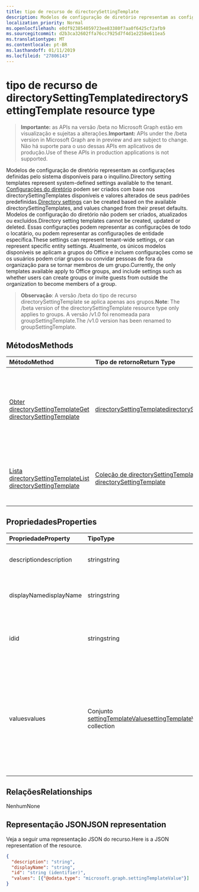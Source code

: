 ```yaml
---
title: tipo de recurso de directorySettingTemplate
description: Modelos de configuração de diretório representam as configurações definidas pelo sistema disponíveis para o inquilino. Configurações do diretório podem ser criadas com base nos directorySettingTemplates disponíveis e valores alterados de seus padrões predefinidas. Modelos de configuração do diretório não podem ser criados, atualizados ou excluídos. Essas configurações podem representar as configurações de todo o locatário, ou podem representar as configurações de entidade específica.  Atualmente, os únicos modelos disponíveis se aplicam a grupos do Office e incluem configurações como se os usuários podem criar grupos ou convidar pessoas de fora da organização para se tornar membros de um grupo.
localization_priority: Normal
ms.openlocfilehash: e0df923854059723ee83380f7aa0f6425cf2afb9
ms.sourcegitcommit: d2b3ca32602ffa76cc7925d7f4d1e2258e611ea5
ms.translationtype: MT
ms.contentlocale: pt-BR
ms.lasthandoff: 01/11/2019
ms.locfileid: "27806143"
---
```

# <a name="directorysettingtemplate-resource-type"></a><span data-ttu-id="f21e3-107">tipo de recurso de directorySettingTemplate</span><span class="sxs-lookup"><span data-stu-id="f21e3-107">directorySettingTemplate resource type</span></span>

> <span data-ttu-id="f21e3-108">**Importante:** as APIs na versão /beta no Microsoft Graph estão em visualização e sujeitas a alterações.</span><span class="sxs-lookup"><span data-stu-id="f21e3-108">**Important:** APIs under the /beta version in Microsoft Graph are in preview and are subject to change.</span></span> <span data-ttu-id="f21e3-109">Não há suporte para o uso dessas APIs em aplicativos de produção.</span><span class="sxs-lookup"><span data-stu-id="f21e3-109">Use of these APIs in production applications is not supported.</span></span>

<span data-ttu-id="f21e3-110">Modelos de configuração de diretório representam as configurações definidas pelo sistema disponíveis para o inquilino.</span><span class="sxs-lookup"><span data-stu-id="f21e3-110">Directory setting templates represent system-defined settings available to the tenant.</span></span> <span data-ttu-id="f21e3-111">[Configurações do diretório](directorysetting.md) podem ser criados com base nos directorySettingTemplates disponíveis e valores alterados de seus padrões predefinidas.</span><span class="sxs-lookup"><span data-stu-id="f21e3-111">[Directory settings](directorysetting.md) can be created based on the available directorySettingTemplates, and values changed from their preset defaults.</span></span> <span data-ttu-id="f21e3-112">Modelos de configuração do diretório não podem ser criados, atualizados ou excluídos.</span><span class="sxs-lookup"><span data-stu-id="f21e3-112">Directory setting templates cannot be created, updated or deleted.</span></span> <span data-ttu-id="f21e3-113">Essas configurações podem representar as configurações de todo o locatário, ou podem representar as configurações de entidade específica.</span><span class="sxs-lookup"><span data-stu-id="f21e3-113">These settings can represent tenant-wide settings, or can represent specific entity settings.</span></span>  <span data-ttu-id="f21e3-114">Atualmente, os únicos modelos disponíveis se aplicam a grupos do Office e incluem configurações como se os usuários podem criar grupos ou convidar pessoas de fora da organização para se tornar membros de um grupo.</span><span class="sxs-lookup"><span data-stu-id="f21e3-114">Currently, the only templates available apply to Office groups, and include settings such as whether users can create groups or invite guests from outside the organization to become members of a group.</span></span>

> <span data-ttu-id="f21e3-115">**Observação**: A versão /beta do tipo de recurso directorySettingTemplate se aplica apenas aos grupos.</span><span class="sxs-lookup"><span data-stu-id="f21e3-115">**Note**: The /beta version of the directorySettingTemplate resource type only applies to groups.</span></span> <span data-ttu-id="f21e3-116">A versão /v1.0 foi renomeada para groupSettingTemplate.</span><span class="sxs-lookup"><span data-stu-id="f21e3-116">The /v1.0 version has been renamed to groupSettingTemplate.</span></span>

## <a name="methods"></a><span data-ttu-id="f21e3-117">Métodos</span><span class="sxs-lookup"><span data-stu-id="f21e3-117">Methods</span></span>

| <span data-ttu-id="f21e3-118">Método</span><span class="sxs-lookup"><span data-stu-id="f21e3-118">Method</span></span>           | <span data-ttu-id="f21e3-119">Tipo de retorno</span><span class="sxs-lookup"><span data-stu-id="f21e3-119">Return Type</span></span>    |<span data-ttu-id="f21e3-120">Descrição</span><span class="sxs-lookup"><span data-stu-id="f21e3-120">Description</span></span>|
|:---------------|:--------|:----------|
|[<span data-ttu-id="f21e3-121">Obter directorySettingTemplate</span><span class="sxs-lookup"><span data-stu-id="f21e3-121">Get directorySettingTemplate</span></span>](../api/directorysettingtemplate-get.md) | [<span data-ttu-id="f21e3-122">directorySettingTemplate</span><span class="sxs-lookup"><span data-stu-id="f21e3-122">directorySettingTemplate</span></span>](directorysettingtemplate.md) |<span data-ttu-id="f21e3-123">Leia as propriedades específicas de um dos objetos directorySettingTemplate definidas pelo sistema.</span><span class="sxs-lookup"><span data-stu-id="f21e3-123">Read the specific properties of one of the system defined directorySettingTemplate objects.</span></span>|
|[<span data-ttu-id="f21e3-124">Lista directorySettingTemplate</span><span class="sxs-lookup"><span data-stu-id="f21e3-124">List directorySettingTemplate</span></span>](../api/directorysettingtemplate-list.md) | [<span data-ttu-id="f21e3-125">Coleção de directorySettingTemplate</span><span class="sxs-lookup"><span data-stu-id="f21e3-125">Collection of directorySettingTemplate</span></span>](directorysettingtemplate.md) |<span data-ttu-id="f21e3-126">Liste todos os objetos directorySettingTemplate definidas pelo sistema.</span><span class="sxs-lookup"><span data-stu-id="f21e3-126">List all of the system defined directorySettingTemplate objects.</span></span>|

## <a name="properties"></a><span data-ttu-id="f21e3-127">Propriedades</span><span class="sxs-lookup"><span data-stu-id="f21e3-127">Properties</span></span>
| <span data-ttu-id="f21e3-128">Propriedade</span><span class="sxs-lookup"><span data-stu-id="f21e3-128">Property</span></span>     | <span data-ttu-id="f21e3-129">Tipo</span><span class="sxs-lookup"><span data-stu-id="f21e3-129">Type</span></span>   |<span data-ttu-id="f21e3-130">Descrição</span><span class="sxs-lookup"><span data-stu-id="f21e3-130">Description</span></span>|
|:---------------|:--------|:----------|
|<span data-ttu-id="f21e3-131">description</span><span class="sxs-lookup"><span data-stu-id="f21e3-131">description</span></span>|<span data-ttu-id="f21e3-132">string</span><span class="sxs-lookup"><span data-stu-id="f21e3-132">string</span></span>|<span data-ttu-id="f21e3-133">Descrição do modelo.</span><span class="sxs-lookup"><span data-stu-id="f21e3-133">Description of the template.</span></span> <span data-ttu-id="f21e3-134">Somente leitura.</span><span class="sxs-lookup"><span data-stu-id="f21e3-134">Read-only.</span></span>|
|<span data-ttu-id="f21e3-135">displayName</span><span class="sxs-lookup"><span data-stu-id="f21e3-135">displayName</span></span>|<span data-ttu-id="f21e3-136">string</span><span class="sxs-lookup"><span data-stu-id="f21e3-136">string</span></span>|<span data-ttu-id="f21e3-137">Nome para exibição do modelo</span><span class="sxs-lookup"><span data-stu-id="f21e3-137">Display name of the template.</span></span> <span data-ttu-id="f21e3-138">Somente leitura.</span><span class="sxs-lookup"><span data-stu-id="f21e3-138">Read-only.</span></span> |
|<span data-ttu-id="f21e3-139">id</span><span class="sxs-lookup"><span data-stu-id="f21e3-139">id</span></span>|<span data-ttu-id="f21e3-140">string</span><span class="sxs-lookup"><span data-stu-id="f21e3-140">string</span></span>| <span data-ttu-id="f21e3-p107">O identificador exclusivo do modelo. Somente leitura.</span><span class="sxs-lookup"><span data-stu-id="f21e3-p107">Unique identifier for the template. Read-only.</span></span>|
|<span data-ttu-id="f21e3-143">values</span><span class="sxs-lookup"><span data-stu-id="f21e3-143">values</span></span>|<span data-ttu-id="f21e3-144">Conjunto [settingTemplateValue](settingtemplatevalue.md)</span><span class="sxs-lookup"><span data-stu-id="f21e3-144">[settingTemplateValue](settingtemplatevalue.md) collection</span></span>| <span data-ttu-id="f21e3-145">Coleção de settingTemplateValues que lista o conjunto de configurações disponíveis, padrões e tipos que compõem este modelo.</span><span class="sxs-lookup"><span data-stu-id="f21e3-145">Collection of settingTemplateValues that list the set of available settings, defaults and types that make up this template.</span></span>  <span data-ttu-id="f21e3-146">Somente leitura.</span><span class="sxs-lookup"><span data-stu-id="f21e3-146">Read-only.</span></span> |

## <a name="relationships"></a><span data-ttu-id="f21e3-147">Relações</span><span class="sxs-lookup"><span data-stu-id="f21e3-147">Relationships</span></span>
<span data-ttu-id="f21e3-148">Nenhum</span><span class="sxs-lookup"><span data-stu-id="f21e3-148">None</span></span>


## <a name="json-representation"></a><span data-ttu-id="f21e3-149">Representação JSON</span><span class="sxs-lookup"><span data-stu-id="f21e3-149">JSON representation</span></span>

<span data-ttu-id="f21e3-150">Veja a seguir uma representação JSON do recurso.</span><span class="sxs-lookup"><span data-stu-id="f21e3-150">Here is a JSON representation of the resource.</span></span>

<!-- {
  "blockType": "resource",
  "optionalProperties": [

  ],
  "@odata.type": "microsoft.graph.directorySettingTemplate"
}-->

```json
{
  "description": "string",
  "displayName": "string",
  "id": "string (identifier)",
  "values": [{"@odata.type": "microsoft.graph.settingTemplateValue"}]
}

```

<!-- uuid: 8fcb5dbc-d5aa-4681-8e31-b001d5168d79
2015-10-25 14:57:30 UTC -->
<!-- {
  "type": "#page.annotation",
  "description": "directorySettingTemplate resource",
  "keywords": "",
  "section": "documentation",
  "tocPath": ""
}-->
